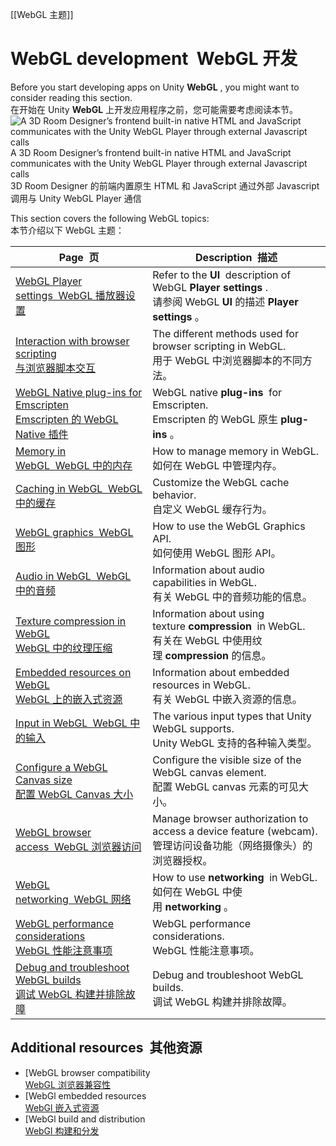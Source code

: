 [[WebGL 主题]]



# WebGL development  WebGL 开发
Before you start developing apps on Unity **WebGL**[](https://docs.unity3d.com/2022.3/Documentation/Manual/webgl-gettingstarted.html) [](https://docs.unity3d.com/2022.3/Documentation/Manual/Glossary.html#WebGL), you might want to consider reading this section.  
在开始在 Unity **WebGL** 上开发应用程序之前，您可能需要考虑阅读本节。
![A 3D Room Designer’s frontend built-in native HTML and JavaScript communicates with the Unity WebGL Player through external Javascript calls](https://docs.unity3d.com/2022.3/Documentation/uploads/Main/webgl-dev.png)
A 3D Room Designer’s frontend built-in native HTML and JavaScript communicates with the Unity WebGL Player through external Javascript calls  
3D Room Designer 的前端内置原生 HTML 和 JavaScript 通过外部 Javascript 调用与 Unity WebGL Player 通信

This section covers the following WebGL topics:  
本节介绍以下 WebGL 主题：

| **Page  页**                                                                                                                                                              | **Description  描述**                                                                                                                                                                                                                                                                                                                                                                                                                                                                                                                           |
| ------------------------------------------------------------------------------------------------------------------------------------------------------------------------ | --------------------------------------------------------------------------------------------------------------------------------------------------------------------------------------------------------------------------------------------------------------------------------------------------------------------------------------------------------------------------------------------------------------------------------------------------------------------------------------------------------------------------------------------- |
| [WebGL Player settings  WebGL 播放器设置](https://docs.unity3d.com/2022.3/Documentation/Manual/class-PlayerSettingsWebGL.html)                                                | Refer to the **UI**[](https://docs.unity3d.com/2022.3/Documentation/Manual/UI-system-compare.html) [](https://docs.unity3d.com/2022.3/Documentation/Manual/Glossary.html#UI) description of WebGL **Player settings**[](https://docs.unity3d.com/2022.3/Documentation/Manual/class-PlayerSettings.html) [](https://docs.unity3d.com/2022.3/Documentation/Manual/Glossary.html#PlayerSettings).  <br>请参阅 WebGL **UI** 的描述 **Player settings** 。                                                                                                |
| [Interaction with browser scripting  <br>与浏览器脚本交互](https://docs.unity3d.com/2022.3/Documentation/Manual/webgl-interactingwithbrowserscripting.html)                      | The different methods used for browser scripting in WebGL.  <br>用于 WebGL 中浏览器脚本的不同方法。                                                                                                                                                                                                                                                                                                                                                                                                                                                         |
| [WebGL Native plug-ins for Emscripten  <br>Emscripten 的 WebGL Native 插件](https://docs.unity3d.com/2022.3/Documentation/Manual/webgl-native-plugins-with-emscripten.html) | WebGL native **plug-ins**[](https://docs.unity3d.com/2022.3/Documentation/Manual/Plugins.html) [](https://docs.unity3d.com/2022.3/Documentation/Manual/Glossary.html#Plug-in) for Emscripten.  <br>Emscripten 的 WebGL 原生 **plug-ins** 。                                                                                                                                                                                                                                                                                                       |
| [Memory in WebGL  WebGL 中的内存](https://docs.unity3d.com/2022.3/Documentation/Manual/webgl-memory.html)                                                                    | How to manage memory in WebGL.  <br>如何在 WebGL 中管理内存。                                                                                                                                                                                                                                                                                                                                                                                                                                                                                          |
| [Caching in WebGL  WebGL 中的缓存](https://docs.unity3d.com/2022.3/Documentation/Manual/webgl-caching.html)                                                                  | Customize the WebGL cache behavior.  <br>自定义 WebGL 缓存行为。                                                                                                                                                                                                                                                                                                                                                                                                                                                                                      |
| [WebGL graphics  WebGL 图形](https://docs.unity3d.com/2022.3/Documentation/Manual/webgl-graphics.html)                                                                     | How to use the WebGL Graphics API.  <br>如何使用 WebGL 图形 API。                                                                                                                                                                                                                                                                                                                                                                                                                                                                                    |
| [Audio in WebGL  WebGL 中的音频](https://docs.unity3d.com/2022.3/Documentation/Manual/webgl-audio.html)                                                                      | Information about audio capabilities in WebGL.  <br>有关 WebGL 中的音频功能的信息。                                                                                                                                                                                                                                                                                                                                                                                                                                                                       |
| [Texture compression in WebGL  <br>WebGL 中的纹理压缩](https://docs.unity3d.com/2022.3/Documentation/Manual/webgl-texture-compression.html)                                    | Information about using texture **compression**[](https://docs.unity3d.com/2022.3/Documentation/Manual/class-TextureImporterOverride.html)[](https://docs.unity3d.com/2022.3/Documentation/Manual/class-AnimationClip.html#AssetProperties)[](https://docs.unity3d.com/2022.3/Documentation/Manual/class-AudioClip.html)[](https://docs.unity3d.com/2022.3/Documentation/Manual/ReducingFilesize.html) [](https://docs.unity3d.com/2022.3/Documentation/Manual/Glossary.html#compression) in WebGL.  <br>有关在 WebGL 中使用纹理 **compression** 的信息。 |
| [Embedded resources on WebGL  <br>WebGL 上的嵌入式资源](https://docs.unity3d.com/2022.3/Documentation/Manual/webgl-embeddedresources.html)                                      | Information about embedded resources in WebGL.  <br>有关 WebGL 中嵌入资源的信息。                                                                                                                                                                                                                                                                                                                                                                                                                                                                        |
| [Input in WebGL  WebGL 中的输入](https://docs.unity3d.com/2022.3/Documentation/Manual/webgl-input.html)                                                                      | The various input types that Unity WebGL supports.  <br>Unity WebGL 支持的各种输入类型。                                                                                                                                                                                                                                                                                                                                                                                                                                                                |
| [Configure a WebGL Canvas size  <br>配置 WebGL Canvas 大小](https://docs.unity3d.com/2022.3/Documentation/Manual/webgl-canvas-size.html)                                     | Configure the visible size of the WebGL canvas element.  <br>配置 WebGL canvas 元素的可见大小。                                                                                                                                                                                                                                                                                                                                                                                                                                                         |
| [WebGL browser access  WebGL 浏览器访问](https://docs.unity3d.com/2022.3/Documentation/Manual/webgl-browser-access-device.html)                                               | Manage browser authorization to access a device feature (webcam).  <br>管理访问设备功能（网络摄像头）的浏览器授权。                                                                                                                                                                                                                                                                                                                                                                                                                                                 |
| [WebGL networking  WebGL 网络](https://docs.unity3d.com/2022.3/Documentation/Manual/webgl-networking.html)                                                                 | How to use **networking**[](https://docs.unity3d.com/2022.3/Documentation/Manual/UNetOverview) [](https://docs.unity3d.com/2022.3/Documentation/Manual/Glossary.html#Networking) in WebGL.  <br>如何在 WebGL 中使用 **networking** 。                                                                                                                                                                                                                                                                                                                |
| [WebGL performance considerations  <br>WebGL 性能注意事项](https://docs.unity3d.com/2022.3/Documentation/Manual/webgl-performance.html)                                        | WebGL performance considerations.  <br>WebGL 性能注意事项。                                                                                                                                                                                                                                                                                                                                                                                                                                                                                          |
| [Debug and troubleshoot WebGL builds  <br>调试 WebGL 构建并排除故障](https://docs.unity3d.com/2022.3/Documentation/Manual/webgl-debugging.html)                                   | Debug and troubleshoot WebGL builds.  <br>调试 WebGL 构建并排除故障。                                                                                                                                                                                                                                                                                                                                                                                                                                                                                   |

## Additional resources  其他资源
- [WebGL browser compatibility  
    [WebGL 浏览器兼容性](https://docs.unity3d.com/2022.3/Documentation/Manual/webgl-browsercompatibility.html)
- [WebGl embedded resources  
    [WebGl 嵌入式资源](https://docs.unity3d.com/2022.3/Documentation/Manual/webgl-embeddedresources.html)
- [WebGl build and distribution  
    [WebGl 构建和分发](https://docs.unity3d.com/2022.3/Documentation/Manual/webgl-building-distribution.html)